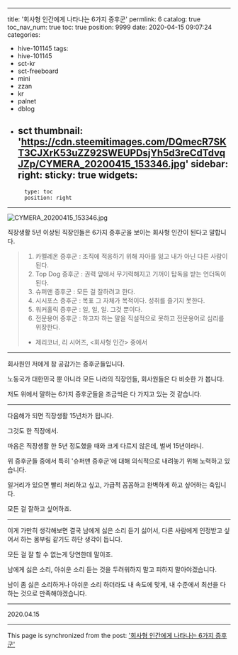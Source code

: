 
---
title: '회사형 인간에게 나타나는 6가지 증후군'
permlink: 6
catalog: true
toc_nav_num: true
toc: true
position: 9999
date: 2020-04-15 09:07:24
categories:
- hive-101145
tags:
- hive-101145
- sct-kr
- sct-freeboard
- mini
- zzan
- kr
- palnet
- dblog
- sct
thumbnail: 'https://cdn.steemitimages.com/DQmecR7SKT3CJXrK53uZZ92SWEUPDsjYh5d3reCdTdvqJZp/CYMERA_20200415_153346.jpg'
sidebar:
    right:
        sticky: true
widgets:
    -
        type: toc
        position: right
---


![CYMERA_20200415_153346.jpg](https://cdn.steemitimages.com/DQmecR7SKT3CJXrK53uZZ92SWEUPDsjYh5d3reCdTdvqJZp/CYMERA_20200415_153346.jpg)

직장생활 5년 이상된 직장인들은 6가지 증후군을 보이는 회사형 인간이 된다고 말합니다.

>1. 카멜레온 증후군 : 조직에 적응하기 위해 자아를 잃고 내가 아닌 다른 사람이 된다.
>2. Top Dog 증후군 : 권력 앞에서 무기력해지고 기꺼이 탑독을 받는 언더독이 된다.
>3. 슈퍼맨 증후군 : 모든 걸 잘하려고 한다.
>4. 시시포스 증후군 : 목표 그 자체가 목적이다. 성취를 즐기지 못한다.
>5. 워커홀릭 증후군 : 일, 일, 일. 그것 뿐이다.
>6. 전문용어 증후군 : 하고자 하는 말을 직설적으로 못하고 전문용어로 심리를 위장한다.
>
> - 제리코너, 리 시어즈, <회사형 인간> 중에서

***

회사원인 저에게 참 공감가는 증후군들입니다.

노동국가 대한민국 뿐 아니라 모든 나라의 직장인들, 회사원들은 다 비슷한 가 봅니다.

저도 위에서 말하는 6가지 증후군들을 조금씩은 다 가지고 있는 것 같습니다.

***

다음해가 되면 직장생활 15년차가 됩니다.

그것도 한 직장에서.

마음은 직장생활 한 5년 정도했을 때와 크게 다르지 않은데, 벌써 15년이라니.

위 증후군들 중에서 특히 '슈퍼맨 증후군'에 대해 의식적으로 내려놓기 위해 노력하고 있습니다.

일거리가 있으면 빨리 처리하고 싶고, 가급적 꼼꼼하고 완벽하게 하고 싶어하는 축입니다. 

모든 걸 잘하고 싶어하죠.

***

이게 가만히 생각해보면 결국 남에게 싫은 소리 듣기 싫어서, 다른 사람에게 인정받고 싶어서 하는 몸부림 같기도 하단 생각이 듭니다.

모든 걸 잘 할 수 없는게 당연한데 말이죠.

남에게 싫은 소리, 아쉬운 소리 듣는 것을 두려워하지 말고 피하지 말아야겠습니다.

남이 좀 싫은 소리하거나 아쉬운 소리 하더라도 내 속도에 맞게, 내 수준에서 최선을 다하는 것으로 만족해야겠습니다.

***

2020.04.15

- - -

This page is synchronized from the post: ['회사형 인간에게 나타나는 6가지 증후군'](https://steemit.com/@lucky2015/6)
